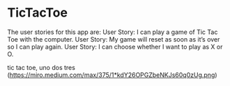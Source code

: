 # TicTacToe

The user stories for this app are:
User Story: I can play a game of Tic Tac Toe with the computer.
User Story: My game will reset as soon as it’s over so I can play again.
User Story: I can choose whether I want to play as X or O.

tic tac toe, uno dos tres
(https://miro.medium.com/max/375/1*kdY26OPGZbeNKJs60q0zUg.png)
